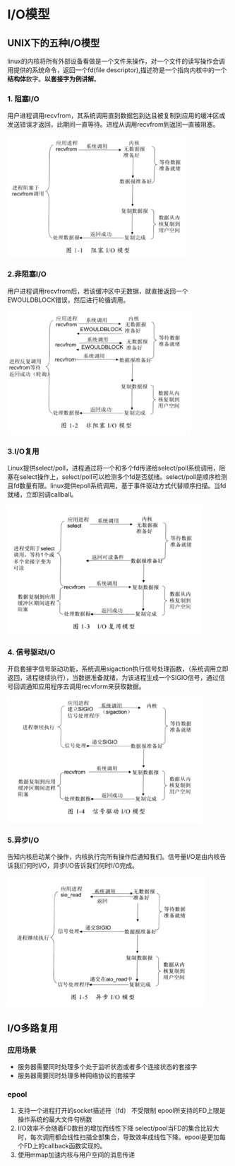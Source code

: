 # I/O模型
## UNIX下的五种I/O模型

linux的内核将所有外部设备看做是一个文件来操作，对一个文件的读写操作会调用提供的系统命令，返回一个fd(file descriptor),描述符是一个指向内核中的一个**结构体**数字。**以套接字为例讲解**。

### 1. 阻塞I/O
用户进程调用recvfrom，其系统调用直到数据包到达且被复制到应用的缓冲区或发送错误才返回，此期间一直等待。进程从调用recvfrom到返回一直被阻塞。

![title](https://raw.githubusercontent.com/pallcard/noteImg/master/noteImg/2020/03/15/Popo%E6%88%AA%E5%9B%BE2020315234928-1584287378785.png?token=AHBYBJ63AXOUK4ZEHTY6F226NZHNC)

### 2.非阻塞I/O
用户进程调用recvfrom后，若该缓冲区中无数据，就直接返回一个EWOULDBLOCK错误，然后进行轮循调用。

![title](https://raw.githubusercontent.com/pallcard/noteImg/master/noteImg/2020/03/16/Popo%E6%88%AA%E5%9B%BE20203160058-1584288230703.png)

### 3.I/O复用
Linux提供select/poll，进程通过将一个和多个fd传递给select/poll系统调用，阻塞在select操作上，select/poll可以检测多个fd是否就绪。select/poll是顺序检测且fd数量有限。linux提供epoll系统调用，基于事件驱动方式代替顺序扫描。当fd就绪，立即回调callball。

![title](https://raw.githubusercontent.com/pallcard/noteImg/master/noteImg/2020/03/16/Popo%E6%88%AA%E5%9B%BE20203160941-1584288618794.png)

### 4. 信号驱动I/O
开启套接字信号驱动功能，系统调用sigaction执行信号处理函数，（系统调用立即返回，进程继续执行），当数据准备就绪，为该进程生成一个SIGIO信号，通过信号回调通知应用程序去调用recvform来获取数据。

![title](https://raw.githubusercontent.com/pallcard/noteImg/master/noteImg/2020/03/16/Popo%E6%88%AA%E5%9B%BE202031601437-1584288909338.png)


### 5.异步I/O
告知内核启动某个操作，内核执行完所有操作后通知我们。信号量I/O是由内核告诉我们何时I/O，异步I/O告诉我们何时I/O完成。

![title](https://raw.githubusercontent.com/pallcard/noteImg/master/noteImg/2020/03/16/Popo%E6%88%AA%E5%9B%BE20203160192-1584289151326.png)

## I/O多路复用
### 应用场景
* 服务器需要同时处理多个处于监听状态或者多个连接状态的套接字
* 服务器需要同时处理多种网络协议的套接字

### epool
1. 支持一个进程打开的socket描述符（fd） 不受限制
    epool所支持的FD上限是操作系统的最大文件句柄数
2. I/O效率不会随着FD数目的增加而线性下降
    select/pool当FD的集合比较大时，每次调用都会线性扫描全部集合，导致效率成线性下降。epool是更加每个FD上的callback函数实现的。
3. 使用mmap加速内核与用户空间的消息传递



















